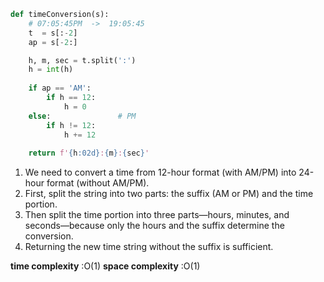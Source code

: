 ```python
def timeConversion(s):
    # 07:05:45PM  ->  19:05:45
    t  = s[:-2]   
    ap = s[-2:]   

    h, m, sec = t.split(':')
    h = int(h)
    
    if ap == 'AM':
        if h == 12:
            h = 0
    else:               # PM
        if h != 12:
            h += 12
    
    return f'{h:02d}:{m}:{sec}'
```

1. We need to convert a time from 12-hour format (with AM/PM) into 24-hour format (without AM/PM).
2. First, split the string into two parts: the suffix (AM or PM) and the time portion.
3. Then split the time portion into three parts—hours, minutes, and seconds—because only the hours and the suffix determine the conversion.
4. Returning the new time string without the suffix is sufficient.

**time complexity** :O(1)
**space complexity** :O(1)